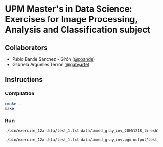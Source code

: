 # UPM Master's in Data Science: Exercises for Image Processing, Analysis and Classification subject

## Collaborators
* Pablo Bande Sánchez - Girón ([@pbande](https://github.com/pbande))
* Gabriela Argüelles Terrón ([@gabyarte](https://github.com/gabyarte))

## Instructions

### Compilation

```bash
cmake .
make
```

### Run

```bash
./bin/exercise_12a data/test_1.txt data/immed_gray_inv_20051218_thresh127.pgm output/test_1.txt  

./bin/exercise_12a data/test_1.txt data/immed_gray_inv.pgm output/test_2.txt 
```
